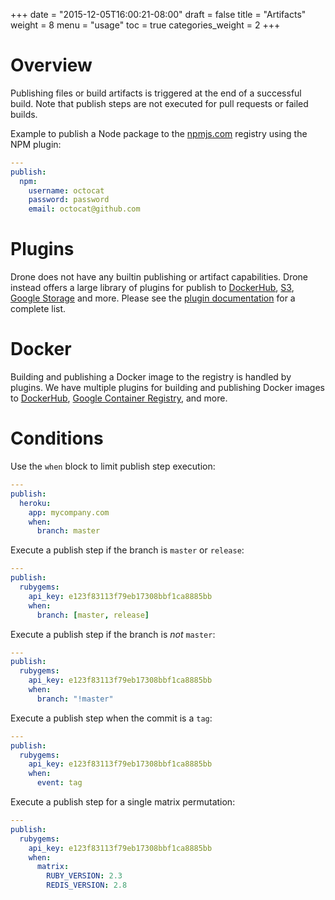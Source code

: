 +++
date = "2015-12-05T16:00:21-08:00"
draft = false
title = "Artifacts"
weight = 8
menu = "usage"
toc = true
categories_weight = 2
+++


# Overview

Publishing files or build artifacts is triggered at the end of a successful build. Note that publish steps are not executed for pull requests or failed builds.

Example to publish a Node package to the [npmjs.com](/plugins/npm/) registry using the NPM plugin:

```yaml
---
publish:
  npm:
    username: octocat
    password: password
    email: octocat@github.com
```

# Plugins

Drone does not have any builtin publishing or artifact capabilities. Drone instead offers a large library of plugins for publish to [DockerHub](/plugins/docker/), [S3](/plugins/s3/), [Google Storage](/plugins/google_cloudstorage/) and more. Please see the [plugin documentation](/plugins/) for a complete list.

# Docker

Building and publishing a Docker image to the registry is handled by plugins. We have multiple plugins for building and publishing Docker images to [DockerHub](/plugins/docker/), [Google Container Registry](/plugins/gcr/), and more.

# Conditions

Use the `when` block to limit publish step execution:

```yaml
---
publish:
  heroku:
    app: mycompany.com
    when:
      branch: master
```

Execute a publish step if the branch is `master` or `release`:

```yaml
---
publish:
  rubygems:
    api_key: e123f83113f79eb17308bbf1ca8885bb
    when:
      branch: [master, release]
```

Execute a publish step if the branch is _not_ `master`:

```yaml
---
publish:
  rubygems:
    api_key: e123f83113f79eb17308bbf1ca8885bb
    when:
      branch: "!master"
```

Execute a publish step when the commit is a `tag`:

```yaml
---
publish:
  rubygems:
    api_key: e123f83113f79eb17308bbf1ca8885bb
    when:
      event: tag
```

Execute a publish step for a single matrix permutation:

```yaml
---
publish:
  rubygems:
    api_key: e123f83113f79eb17308bbf1ca8885bb
    when:
      matrix:
        RUBY_VERSION: 2.3
        REDIS_VERSION: 2.8
```

